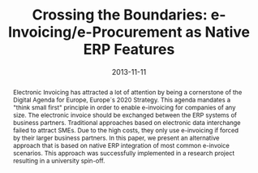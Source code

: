 ---
abstract: Electronic Invoicing has attracted a lot of attention by being a cornerstone
  of the Digital Agenda for Europe, Europe´s 2020 Strategy. This agenda mandates a
  "think small first" principle in order to enable e-invoicing for companies of any
  size. The electronic invoice should be exchanged between the ERP systems of business
  partners. Traditional approaches based on electronic data interchange failed to
  attract SMEs. Due to the high costs, they only use e-invoicing if forced by their
  larger business partners. In this paper, we present an alternative approach that
  is based on native ERP integration of most common e-invoice scenarios. This approach
  was successfully implemented in a research project resulting in a university spin-off.
authors:
- Christian Huemer
- Marco Zapletal
- Philipp Liegl
date: '2013-11-11'
featured: false
links:
- name: Publik
  url: https://publik.tuwien.ac.at/showentry.php?ID=247240&lang=2
publication_types:
- '1'
publishDate: '2013-11-11'
title: 'Crossing the Boundaries: e-Invoicing/e-Procurement as Native ERP Features'
url_pdf: http://publik.tuwien.ac.at/files/PubDat_247240.pdf
---